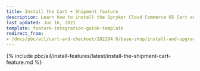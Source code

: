 ```yaml
---
title: Install the Cart + Shipment feature
description: Learn how to install the Spryker Cloud Commerce OS Cart and Shipment feature in to a Spryker project.
last_updated: Jun 16, 2021
template: feature-integration-guide-template
redirect_from:
- /docs/pbc/all/cart-and-checkout/202204.0/base-shop/install-and-upgrade/install-features/install-the-cart-shipment-feature.html
---
```



{% include pbc/all/install-features/latest/install-the-shipment-cart-feature.md %} <!-- To edit, see /_includes/pbc/all/install-features/202311.0/install-the-shipment-cart-feature.md -->
